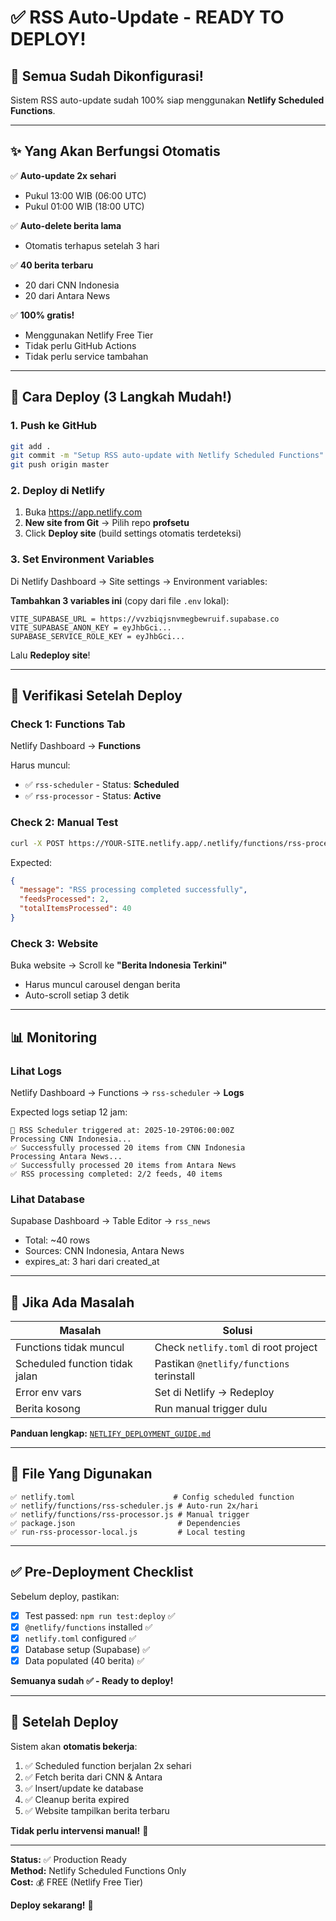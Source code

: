 # ✅ RSS Auto-Update - READY TO DEPLOY!

## 🎉 Semua Sudah Dikonfigurasi!

Sistem RSS auto-update sudah 100% siap menggunakan **Netlify Scheduled Functions**.

---

## ✨ Yang Akan Berfungsi Otomatis

✅ **Auto-update 2x sehari**
- Pukul 13:00 WIB (06:00 UTC)
- Pukul 01:00 WIB (18:00 UTC)

✅ **Auto-delete berita lama**
- Otomatis terhapus setelah 3 hari

✅ **40 berita terbaru**
- 20 dari CNN Indonesia
- 20 dari Antara News

✅ **100% gratis!**
- Menggunakan Netlify Free Tier
- Tidak perlu GitHub Actions
- Tidak perlu service tambahan

---

## 🚀 Cara Deploy (3 Langkah Mudah!)

### 1. Push ke GitHub
```bash
git add .
git commit -m "Setup RSS auto-update with Netlify Scheduled Functions"
git push origin master
```

### 2. Deploy di Netlify
1. Buka https://app.netlify.com
2. **New site from Git** → Pilih repo **profsetu**
3. Click **Deploy site** (build settings otomatis terdeteksi)

### 3. Set Environment Variables
Di Netlify Dashboard → Site settings → Environment variables:

**Tambahkan 3 variables ini** (copy dari file `.env` lokal):
```
VITE_SUPABASE_URL = https://vvzbiqjsnvmegbewruif.supabase.co
VITE_SUPABASE_ANON_KEY = eyJhbGci...
SUPABASE_SERVICE_ROLE_KEY = eyJhbGci...
```

Lalu **Redeploy site**!

---

## 🎯 Verifikasi Setelah Deploy

### Check 1: Functions Tab
Netlify Dashboard → **Functions**

Harus muncul:
- ✅ `rss-scheduler` - Status: **Scheduled**
- ✅ `rss-processor` - Status: **Active**

### Check 2: Manual Test
```bash
curl -X POST https://YOUR-SITE.netlify.app/.netlify/functions/rss-processor
```

Expected:
```json
{
  "message": "RSS processing completed successfully",
  "feedsProcessed": 2,
  "totalItemsProcessed": 40
}
```

### Check 3: Website
Buka website → Scroll ke **"Berita Indonesia Terkini"**
- Harus muncul carousel dengan berita
- Auto-scroll setiap 3 detik

---

## 📊 Monitoring

### Lihat Logs
Netlify Dashboard → Functions → `rss-scheduler` → **Logs**

Expected logs setiap 12 jam:
```
🚀 RSS Scheduler triggered at: 2025-10-29T06:00:00Z
Processing CNN Indonesia...
✅ Successfully processed 20 items from CNN Indonesia
Processing Antara News...
✅ Successfully processed 20 items from Antara News
✅ RSS processing completed: 2/2 feeds, 40 items
```

### Lihat Database
Supabase Dashboard → Table Editor → `rss_news`
- Total: ~40 rows
- Sources: CNN Indonesia, Antara News
- expires_at: 3 hari dari created_at

---

## 🐛 Jika Ada Masalah

| Masalah | Solusi |
|---------|--------|
| Functions tidak muncul | Check `netlify.toml` di root project |
| Scheduled function tidak jalan | Pastikan `@netlify/functions` terinstall |
| Error env vars | Set di Netlify → Redeploy |
| Berita kosong | Run manual trigger dulu |

**Panduan lengkap:** [`NETLIFY_DEPLOYMENT_GUIDE.md`](NETLIFY_DEPLOYMENT_GUIDE.md)

---

## 📁 File Yang Digunakan

```
✅ netlify.toml                      # Config scheduled function
✅ netlify/functions/rss-scheduler.js # Auto-run 2x/hari
✅ netlify/functions/rss-processor.js # Manual trigger
✅ package.json                       # Dependencies
✅ run-rss-processor-local.js         # Local testing
```

---

## ✅ Pre-Deployment Checklist

Sebelum deploy, pastikan:
- [x] Test passed: `npm run test:deploy` ✅
- [x] `@netlify/functions` installed ✅
- [x] `netlify.toml` configured ✅
- [x] Database setup (Supabase) ✅
- [x] Data populated (40 berita) ✅

**Semuanya sudah ✅ - Ready to deploy!**

---

## 🎉 Setelah Deploy

Sistem akan **otomatis bekerja**:

1. ✅ Scheduled function berjalan 2x sehari
2. ✅ Fetch berita dari CNN & Antara
3. ✅ Insert/update ke database
4. ✅ Cleanup berita expired
5. ✅ Website tampilkan berita terbaru

**Tidak perlu intervensi manual!** 🚀

---

**Status:** ✅ Production Ready  
**Method:** Netlify Scheduled Functions Only  
**Cost:** 💰 FREE (Netlify Free Tier)

**Deploy sekarang!** 🚀
